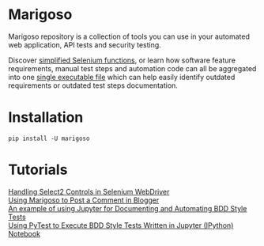 Marigoso
========
Marigoso repository is a collection of tools you can use in your automated web application, API tests and
security testing. 

Discover [simplified Selenium functions](https://github.com/ldiary/marigoso/blob/master/notebooks/simplified_selenium_functions.ipynb), or learn how software feature requirements, 
manual test steps and automation code can all be aggregated into one 
[single executable file](https://github.com/ldiary/marigoso/blob/master/notebooks/an_example_of_using_jupyter_for_documenting_and_automating_bdd_style_tests.ipynb) which can help easily identify outdated requirements or outdated test steps documentation.

Installation
============
```
pip install -U marigoso
```

Tutorials
=========
[Handling Select2 Controls in Selenium WebDriver](https://github.com/ldiary/marigoso/blob/master/notebooks/handling_select2_controls_in_selenium_webdriver.ipynb)  
[Using Marigoso to Post a Comment in Blogger](https://github.com/ldiary/marigoso/blob/master/notebooks/using_marigoso_to_post_a_comment_in_blogger_post.ipynb)  
[An example of using Jupyter for Documenting and Automating BDD Style Tests](https://github.com/ldiary/marigoso/blob/master/notebooks/an_example_of_using_jupyter_for_documenting_and_automating_bdd_style_tests.ipynb)  
[Using PyTest to Execute BDD Style Tests Written in Jupyter (IPython) Notebook ](https://github.com/ldiary/marigoso/blob/master/notebooks/using_pytest_to_execute_bdd_style_tests_written_in_jupyter_ipython_notebooks.ipynb)  
